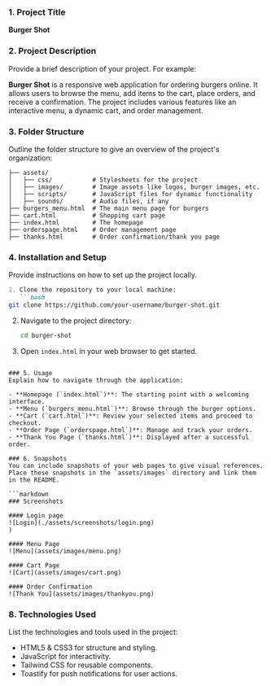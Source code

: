 ### 1. Project Title
**Burger Shot**
 
### 2. Project Description
Provide a brief description of your project. For example:
 
**Burger Shot** is a responsive web application for ordering burgers online. It allows users to browse the menu, add items to the cart, place orders, and receive a confirmation. The project includes various features like an interactive menu, a dynamic cart, and order management.
 
### 3. Folder Structure
Outline the folder structure to give an overview of the project's organization:
 
```
├── assets/
│   ├── css/           # Stylesheets for the project
│   ├── images/        # Image assets like logos, burger images, etc.
│   ├── scripts/       # JavaScript files for dynamic functionality
│   ├── sounds/        # Audio files, if any
├── burgers_menu.html  # The main menu page for burgers
├── cart.html          # Shopping cart page
├── index.html         # The homepage
├── orderspage.html    # Order management page
├── thanks.html        # Order confirmation/thank you page
```
 
### 4. Installation and Setup
Provide instructions on how to set up the project locally.
 
```markdown
1. Clone the repository to your local machine:
   ```bash
git clone https://github.com/your-username/burger-shot.git
   ```
2. Navigate to the project directory:
   ```bash
   cd burger-shot
   ```
3. Open `index.html` in your web browser to get started.
```
 
### 5. Usage
Explain how to navigate through the application:
 
- **Homepage (`index.html`)**: The starting point with a welcoming interface.
- **Menu (`burgers_menu.html`)**: Browse through the burger options.
- **Cart (`cart.html`)**: Review your selected items and proceed to checkout.
- **Order Page (`orderspage.html`)**: Manage and track your orders.
- **Thank You Page (`thanks.html`)**: Displayed after a successful order.
 
### 6. Snapshots
You can include snapshots of your web pages to give visual references. Place these snapshots in the `assets/images` directory and link them in the README.
 
```markdown
### Screenshots
 
#### Login page
![Login](./assets/screenshots/login.png)
)
 
#### Menu Page
![Menu](assets/images/menu.png)
 
#### Cart Page
![Cart](assets/images/cart.png)
 
#### Order Confirmation
![Thank You](assets/images/thankyou.png)
```
 
### 8. Technologies Used
List the technologies and tools used in the project:
 
- HTML5 & CSS3 for structure and styling.
- JavaScript for interactivity.
- Tailwind CSS for reusable components.
- Toastify for push notifications for user actions.
